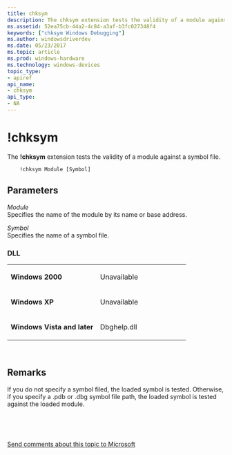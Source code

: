 ```yaml
---
title: chksym
description: The chksym extension tests the validity of a module against a symbol file.
ms.assetid: 52ea75cb-44a2-4c84-a3af-b3fc027348f4
keywords: ["chksym Windows Debugging"]
ms.author: windowsdriverdev
ms.date: 05/23/2017
ms.topic: article
ms.prod: windows-hardware
ms.technology: windows-devices
topic_type:
- apiref
api_name:
- chksym
api_type:
- NA
---
```


# !chksym


The **!chksym** extension tests the validity of a module against a symbol file.

```
    !chksym Module [Symbol] 
```

## <span id="Parameters"></span><span id="parameters"></span><span id="PARAMETERS"></span>Parameters


<span id="_______Module______"></span><span id="_______module______"></span><span id="_______MODULE______"></span> *Module*   
Specifies the name of the module by its name or base address.

<span id="_______Symbol______"></span><span id="_______symbol______"></span><span id="_______SYMBOL______"></span> *Symbol*   
Specifies the name of a symbol file.

### <span id="DLL"></span><span id="dll"></span>DLL

<table>
<colgroup>
<col width="50%" />
<col width="50%" />
</colgroup>
<tbody>
<tr class="odd">
<td align="left"><p><strong>Windows 2000</strong></p></td>
<td align="left"><p>Unavailable</p></td>
</tr>
<tr class="even">
<td align="left"><p><strong>Windows XP</strong></p></td>
<td align="left"><p>Unavailable</p></td>
</tr>
<tr class="odd">
<td align="left"><p><strong>Windows Vista and later</strong></p></td>
<td align="left"><p>Dbghelp.dll</p></td>
</tr>
</tbody>
</table>

 

Remarks
-------

If you do not specify a symbol filed, the loaded symbol is tested. Otherwise, if you specify a .pdb or .dbg symbol file path, the loaded symbol is tested against the loaded module.

 

 

[Send comments about this topic to Microsoft](mailto:wsddocfb@microsoft.com?subject=Documentation%20feedback%20[debugger\debugger]:%20!chksym%20%20RELEASE:%20%285/15/2017%29&body=%0A%0APRIVACY%20STATEMENT%0A%0AWe%20use%20your%20feedback%20to%20improve%20the%20documentation.%20We%20don't%20use%20your%20email%20address%20for%20any%20other%20purpose,%20and%20we'll%20remove%20your%20email%20address%20from%20our%20system%20after%20the%20issue%20that%20you're%20reporting%20is%20fixed.%20While%20we're%20working%20to%20fix%20this%20issue,%20we%20might%20send%20you%20an%20email%20message%20to%20ask%20for%20more%20info.%20Later,%20we%20might%20also%20send%20you%20an%20email%20message%20to%20let%20you%20know%20that%20we've%20addressed%20your%20feedback.%0A%0AFor%20more%20info%20about%20Microsoft's%20privacy%20policy,%20see%20http://privacy.microsoft.com/default.aspx. "Send comments about this topic to Microsoft")




